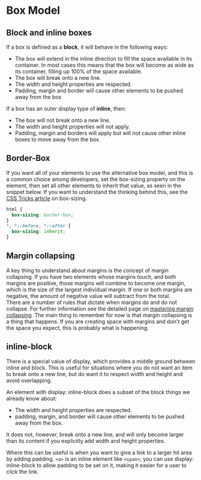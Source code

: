 # Box Model

## Block and inline boxes
If a box is defined as a **block**, it will behave in the following ways:

- The box will extend in the inline direction to fill the space available in its container. In most cases this means that the box will become as wide as its container, filling up 100% of the space available.
- The box will break onto a new line.
- The width and height properties are respected.
- Padding, margin and border will cause other elements to be pushed away from the box  

If a box has an outer display type of **inline**, then:

- The box will not break onto a new line.
- The width and height properties will not apply.
- Padding, margin and borders will apply but will not cause other inline boxes to move away from the box.

## Border-Box
If you want all of your elements to use the alternative box model, and this is a common choice among developers, set the box-sizing property on the <html> element, then set all other elements to inherit that value, as seen in the snippet below. If you want to understand the thinking behind this, see the [CSS Tricks article](https://css-tricks.com/inheriting-box-sizing-probably-slightly-better-best-practice/) on box-sizing.
```CSS
html {
  box-sizing: border-box;
}
*, *::before, *::after {
  box-sizing: inherit;
}
```  

## Margin collapsing
A key thing to understand about margins is the concept of margin collapsing. If you have two elements whose margins touch, and both margins are positive, those margins will combine to become one margin, which is the size of the largest individual margin. If one or both margins are negative, the amount of negative value will subtract from the total.  
There are a number of rules that dictate when margins do and do not collapse. For further information see the detailed page on [mastering margin collapsing](https://developer.mozilla.org/en-US/docs/Web/CSS/CSS_Box_Model/Mastering_margin_collapsing). The main thing to remember for now is that margin collapsing is a thing that happens. If you are creating space with margins and don't get the space you expect, this is probably what is happening.  

## inline-block
There is a special value of display, which provides a middle ground between inline and block. This is useful for situations where you do not want an item to break onto a new line, but do want it to respect width and height and avoid overlapping.  

An element with display: inline-block does a subset of the block things we already know about:
  - The width and height properties are respected.
  - padding, margin, and border will cause other elements to be pushed away from the box.  

It does not, however, break onto a new line, and will only become larger than its content if you explicitly add width and height properties.  

Where this can be useful is when you want to give a link to a larger hit area by adding padding. ```<a>``` is an inline element like ```<span>```; you can use display: inline-block to allow padding to be set on it, making it easier for a user to click the link.